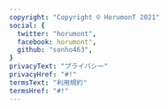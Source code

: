 ```yaml
---
copyright: "Copyright © HorumonT 2021"
social: {
  twitter: "horumont",
  facebook: horumont",
  github: "sonho463",
}
privacyText: "プライバシー"
privacyHref: "#!"
termsText: "利用規約"
termsHref: "#!"
---
```

